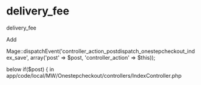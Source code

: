 # delivery_fee
delivery_fee

Add 

Mage::dispatchEvent('controller_action_postdispatch_onestepcheckout_index_save', array('post' => $post, 'controller_action' => $this));

below if($post) { in app/code/local/MW/Onestepcheckout/controllers/IndexController.php